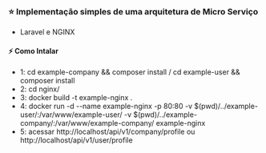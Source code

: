 ### :star: Implementação simples de uma arquitetura de Micro Serviço

- Laravel e NGINX

#### :zap: Como Intalar

- 1: cd example-company && composer install / cd example-user && composer install
- 2: cd nginx/
- 3: docker build -t example-nginx .
- 4: docker run -d --name example-nginx -p 80:80 -v $(pwd)/../example-user/:/var/www/example-user/ -v $(pwd)/../example-company/:/var/www/example-company/ example-nginx
- 5: acessar http://localhost/api/v1/company/profile ou http://localhost/api/v1/user/profile

